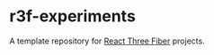 # r3f-experiments

A template repository for [React Three Fiber](https://github.com/pmndrs/react-three-fiber) projects.
